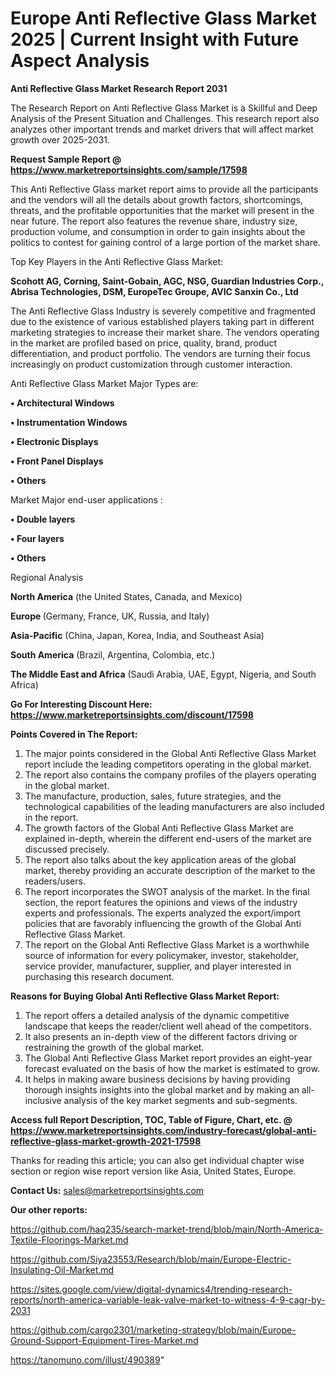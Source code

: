# Europe Anti Reflective Glass Market 2025 | Current Insight with Future Aspect Analysis

<strong>Anti Reflective Glass Market Research Report 2031</strong>

The Research Report on Anti Reflective Glass Market is a Skillful and Deep Analysis of the Present Situation and Challenges. This research report also analyzes other important trends and market drivers that will affect market growth over 2025-2031.

<strong>Request Sample Report @ <a href=https://www.marketreportsinsights.com/sample/17598>https://www.marketreportsinsights.com/sample/17598</a></strong>

This Anti Reflective Glass market report aims to provide all the participants and the vendors will all the details about growth factors, shortcomings, threats, and the profitable opportunities that the market will present in the near future. The report also features the revenue share, industry size, production volume, and consumption in order to gain insights about the politics to contest for gaining control of a large portion of the market share.

Top Key Players in the Anti Reflective Glass Market:

<strong>Scohott AG, Corning, Saint-Gobain, AGC, NSG, Guardian Industries Corp., Abrisa Technologies, DSM, EuropeTec Groupe, AVIC Sanxin Co., Ltd</strong>

The Anti Reflective Glass Industry is severely competitive and fragmented due to the existence of various established players taking part in different marketing strategies to increase their market share. The vendors operating in the market are profiled based on price, quality, brand, product differentiation, and product portfolio. The vendors are turning their focus increasingly on product customization through customer interaction.

Anti Reflective Glass Market Major Types are:

<strong>• Architectural Windows

• Instrumentation Windows

• Electronic Displays

• Front Panel Displays

• Others</strong>

Market Major end-user applications :

<strong>• Double layers

• Four layers

• Others</strong>

Regional Analysis

</u><strong><b>North America</b></strong> (the United States, Canada, and Mexico)

<strong><b>Europe </b></strong>(Germany, France, UK, Russia, and Italy)

<strong><b>Asia-Pacific</b></strong> (China, Japan, Korea, India, and Southeast Asia)

<strong><b>South America</b></strong> (Brazil, Argentina, Colombia, etc.)

<strong><b>The Middle East and Africa</b></strong> (Saudi Arabia, UAE, Egypt, Nigeria, and South Africa)

<strong>Go For Interesting Discount Here: <a href=https://www.marketreportsinsights.com/discount/17598>https://www.marketreportsinsights.com/discount/17598</a></strong>

<strong>Points Covered in The Report:</strong>
<ol>
  <li>The major points considered in the Global Anti Reflective Glass Market report include the leading competitors operating in the global market.</li>
  <li>The report also contains the company profiles of the players operating in the global market.</li>
  <li>The manufacture, production, sales, future strategies, and the technological capabilities of the leading manufacturers are also included in the report.</li>
  <li>The growth factors of the Global Anti Reflective Glass Market are explained in-depth, wherein the different end-users of the market are discussed precisely.</li>
  <li>The report also talks about the key application areas of the global market, thereby providing an accurate description of the market to the readers/users.</li>
  <li>The report incorporates the SWOT analysis of the market. In the final section, the report features the opinions and views of the industry experts and professionals. The experts analyzed the export/import policies that are favorably influencing the growth of the Global Anti Reflective Glass Market.</li>
  <li>The report on the Global Anti Reflective Glass Market is a worthwhile source of information for every policymaker, investor, stakeholder, service provider, manufacturer, supplier, and player interested in purchasing this research document.</li>
</ol>
<strong>Reasons for Buying Global Anti Reflective Glass Market Report:</strong>

<ol>
  <li>The report offers a detailed analysis of the dynamic competitive landscape that keeps the reader/client well ahead of the competitors.</li>
  <li>It also presents an in-depth view of the different factors driving or restraining the growth of the global market.</li>
  <li>The Global Anti Reflective Glass Market report provides an eight-year forecast evaluated on the basis of how the market is estimated to grow.</li>
  <li>It helps in making aware business decisions by having providing thorough insights insights into the global market and by making an all-inclusive analysis of the key market segments and sub-segments.</li>
</ol>
<strong>Access full Report Description, TOC, Table of Figure, Chart, etc. @ <a href=https://www.marketreportsinsights.com/industry-forecast/global-anti-reflective-glass-market-growth-2021-17598>https://www.marketreportsinsights.com/industry-forecast/global-anti-reflective-glass-market-growth-2021-17598</a></strong>


Thanks for reading this article; you can also get individual chapter wise section or region wise report version like Asia, United States, Europe.

<strong>Contact Us:</strong>
sales@marketreportsinsights.com

<strong>Our other reports:</strong>

<a href=https://github.com/haq235/search-market-trend/blob/main/North-America-Textile-Floorings-Market.md>https://github.com/haq235/search-market-trend/blob/main/North-America-Textile-Floorings-Market.md</a>

<a href=https://github.com/Siya23553/Research/blob/main/Europe-Electric-Insulating-Oil-Market.md>https://github.com/Siya23553/Research/blob/main/Europe-Electric-Insulating-Oil-Market.md</a>

<a href=https://sites.google.com/view/digital-dynamics4/trending-research-reports/north-america-variable-leak-valve-market-to-witness-4-9-cagr-by-2031>https://sites.google.com/view/digital-dynamics4/trending-research-reports/north-america-variable-leak-valve-market-to-witness-4-9-cagr-by-2031</a>

<a href=https://github.com/cargo2301/marketing-strategy/blob/main/Europe-Ground-Support-Equipment-Tires-Market.md>https://github.com/cargo2301/marketing-strategy/blob/main/Europe-Ground-Support-Equipment-Tires-Market.md</a>

<a href=https://tanomuno.com/illust/490389>https://tanomuno.com/illust/490389</a>"
